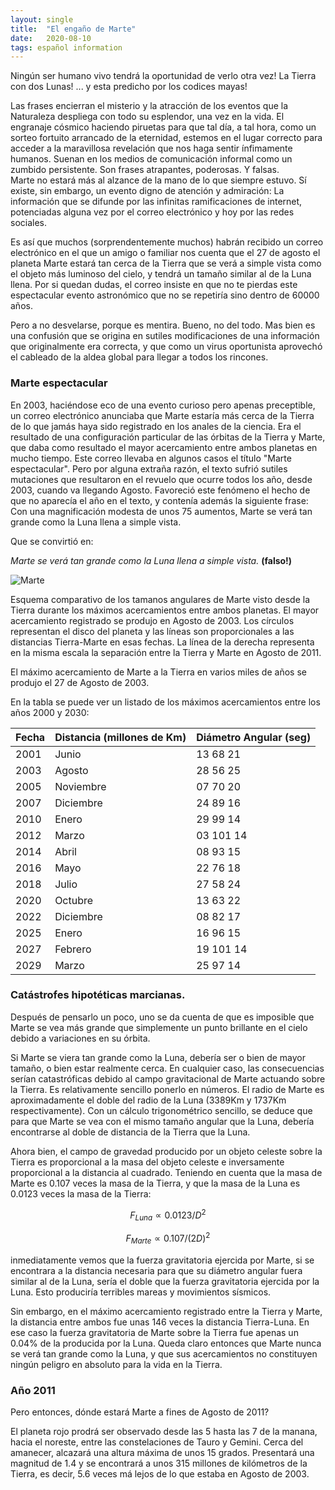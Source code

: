 ```yaml
---
layout: single
title:  "El engaño de Marte"
date:   2020-08-10
tags: español information
---
```



Ningún ser humano vivo tendrá la oportunidad de verlo
otra vez!  La Tierra con dos Lunas! ... y esta predicho por los
codices mayas!

Las frases encierran el misterio y la atracción de los eventos
que la Naturaleza despliega con todo su esplendor, una vez en la vida.
El engranaje cósmico haciendo piruetas para que tal día,
a tal hora, como un sorteo fortuito arrancado de la eternidad, estemos
en el lugar correcto para acceder a la maravillosa revelación
que nos haga sentir ínfimamente humanos.  Suenan en los medios
de comunicación informal como un zumbido persistente.  Son
frases atrapantes, poderosas.  Y falsas.  <br> Marte no estará
más al alzance de la mano de lo que siempre estuvo.  Sí
existe, sin embargo, un evento digno de atención y
admiración: La información que se difunde por las
infinitas ramificaciones de internet, potenciadas alguna vez por el
correo electrónico y hoy por las redes sociales.

Es así que muchos (sorprendentemente muchos) habrán
recibido un correo electrónico en el que un amigo o familiar
nos cuenta que el 27 de agosto el planeta Marte estará tan
cerca de la Tierra que se verá a simple vista como el objeto
más luminoso del cielo, y tendrá un tamaño similar al de la
Luna llena.  Por si quedan dudas, el correo insiste en que no te
pierdas este espectacular evento astronómico que no se
repetiría sino dentro de 60000 años.

Pero a no desvelarse, porque es mentira.  Bueno, no del todo.  Mas
bien es una confusión que se origina en sutiles modificaciones
de una información que originalmente era correcta, y que como
un virus oportunista aprovechó el cableado de la aldea global para
llegar a todos los rincones.




### Marte espectacular

En 2003, haciéndose eco de una evento curioso pero apenas
preceptible, un correo electrónico anunciaba que Marte
estaría más
cerca de la Tierra de lo que jamás haya sido registrado en los anales
de la ciencia.  Era el resultado de una configuración particular de las
órbitas de la Tierra y Marte, que daba como resultado el mayor
acercamiento entre ambos planetas en mucho tiempo.   Este correo
llevaba en algunos casos el título "Marte espectacular".  Pero por
alguna extraña razón, el texto sufrió sutiles
mutaciones que resultaron en el revuelo que ocurre todos los
año, desde 2003, cuando va llegando Agosto.  Favoreció
este fenómeno el hecho de que no aparecía el año
en el texto, y contenía además la siguiente frase:
Con una magnificación modesta de unos 75 aumentos, Marte se
verá tan
grande como la Luna llena a simple vista.  <br>

Que se convirtió en:

*Marte se verá tan grande como la Luna llena a simple vista.*
**(falso!)**

 
![Marte](../../../assets/images/marteclose.png)

Esquema comparativo de los tamanos angulares de Marte
visto desde la Tierra durante los máximos acercamientos
entre ambos planetas.  El mayor acercamiento registrado se produjo
en Agosto de 2003.  Los círculos representan el disco del
planeta y las líneas son proporcionales a las distancias
Tierra-Marte en esas fechas.  La línea de la derecha representa
en la misma escala la separación entre la Tierra y Marte en
Agosto de 2011.



El máximo acercamiento de Marte a la Tierra en varios miles de
años se produjo el 27 de Agosto de 2003.

En la tabla se puede ver un listado de los máximos acercamientos entre
los años 2000 y 2030:



Fecha |  Distancia (millones de Km) | Diámetro Angular (seg)
------|-----------------------------|-------------------------
2001  | Junio                       | 13  68   21
2003  | Agosto                      | 28  56   25
2005  | Noviembre                   | 07  70   20
2007  | Diciembre                   | 24  89   16
2010  | Enero                       | 29  99   14
2012  | Marzo                       | 03  101  14
2014  | Abril                       | 08  93   15
2016  | Mayo                        | 22  76   18
2018  | Julio                       | 27  58   24
2020  | Octubre                     | 13  63   22
2022  | Diciembre                   | 08  82   17
2025  | Enero                       | 16  96   15
2027  | Febrero                     | 19  101  14
2029  | Marzo                       | 25  97   14



### Catástrofes hipotéticas marcianas.

Después de pensarlo un poco, uno se da cuenta de que es imposible que
Marte se vea más grande que simplemente un punto brillante en el cielo
debido a variaciones en su órbita.

Si Marte se viera tan grande como la Luna, debería ser o bien de mayor
tamaño, o bien estar realmente cerca.  En cualquier caso, las
consecuencias serían catastróficas debido al campo 
gravitacional de
Marte actuando sobre la Tierra.  Es relativamente sencillo ponerlo en
números.   El radio de Marte es aproximadamente el doble del radio de
la Luna (3389Km y 1737Km respectivamente).  Con un cálculo trigonométrico
sencillo, se deduce que para que Marte se vea con el mismo tamaño
angular que la Luna, debería encontrarse al doble de distancia de la
Tierra que la Luna.


Ahora bien, el campo de gravedad producido por un objeto celeste sobre
la Tierra es proporcional a la masa del objeto celeste e inversamente
proporcional a la distancia al cuadrado.  Teniendo en cuenta que la
masa de Marte es 0.107 veces la masa de la Tierra, y que la masa de la
Luna es 0.0123 veces la masa de la Tierra:

$$F_{Luna} \propto 0.0123 / D^2$$

$$F_{Marte} \propto 0.107 / (2D)^2$$

inmediatamente vemos que la fuerza gravitatoria ejercida por Marte,
si se encontrara a la distancia necesaria para que su diámetro angular
fuera similar al de la Luna, sería el doble que la fuerza gravitatoria
ejercida por la Luna.
Esto produciría terribles mareas y movimientos sísmicos.


Sin embargo, en el máximo acercamiento registrado entre la Tierra y
Marte, la distancia entre ambos fue unas 146 veces la distancia
Tierra-Luna.  En ese caso la fuerza gravitatoria de Marte sobre la
Tierra fue apenas un 0.04% de la producida por la Luna.
Queda claro entonces que Marte nunca se verá tan grande como la Luna,
y que sus acercamientos no constituyen ningún peligro en absoluto para
la vida en la Tierra.


### Año 2011

Pero entonces, dónde estará Marte a fines de Agosto de 2011?

El planeta rojo prodrá ser observado desde las 5 hasta las 7 de la
manana, hacia el noreste, entre las constelaciones de Tauro y Gemini.
Cerca del amanecer, alcazará una altura máxima de unos
15 grados.
Presentará una magnitud de 1.4 y se encontrará a unos
315 millones de kilómetros de la Tierra, es decir, 5.6 veces
má lejos de lo que estaba en Agosto de 2003.

